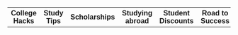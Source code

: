 <!DOCTYPE html>
<html>
<head>
<style>
table {
    font-family: arial, sans-serif;
    border-collapse: collapse;
    width: 100%;
}

td, th {
    border: 1px solid #dddddd;
    text-align: left;
    padding: 8px;
}

tr:nth-child(even) {
    background-color: #dddddd;
}
</style>
</head>
<body>

<table>
  <tr>
    <th>College Hacks</th>
    <th>Study Tips</th>
    <th>Scholarships</th>
    <th>Studying abroad</th>
    <th>Student Discounts</th>
    <th>Road to Success</th>
  </tr>
 
</table>

</body>
</html>

